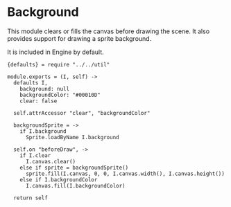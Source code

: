 Background
==========

This module clears or fills the canvas before drawing the scene. It also provides
support for drawing a sprite background.

It is included in Engine by default.

    {defaults} = require "../../util"

    module.exports = (I, self) ->
      defaults I,
        background: null
        backgroundColor: "#00010D"
        clear: false

      self.attrAccessor "clear", "backgroundColor"

      backgroundSprite = ->
        if I.background
          Sprite.loadByName I.background

      self.on "beforeDraw", ->
        if I.clear
          I.canvas.clear()
        else if sprite = backgroundSprite()
          sprite.fill(I.canvas, 0, 0, I.canvas.width(), I.canvas.height())
        else if I.backgroundColor
          I.canvas.fill(I.backgroundColor)

      return self
